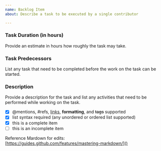 ```yaml
---
name: Backlog Item
about: Describe a task to be executed by a single contributor

---
```


### Task Duration (in hours) ###

Provide an estimate in hours how roughly the task may take.

### Task Predecessors ###

List any task that need to be completed before the work on the task can be started.

### Description ###

Provide a description for the task and list any activities that need to be performed while working on the task.

- [x] @mentions, #refs, [links](), **formatting**, and <del>tags</del> supported
- [x] list syntax required (any unordered or ordered list supported)
- [x] this is a complete item
- [ ] this is an incomplete item

Reference Mardown for edits: [https://guides.github.com/features/mastering-markdown/]()
